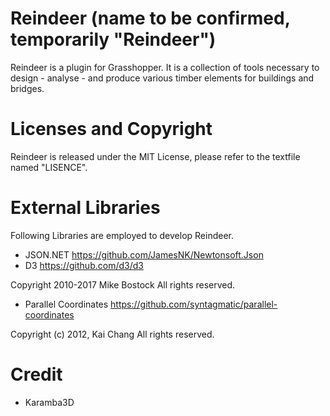 # Reindeer (name to be confirmed, temporarily "Reindeer")

Reindeer is a plugin for Grasshopper. It is a collection of tools necessary to design - analyse - and produce various timber elements for buildings and bridges.

# Licenses and Copyright

Reindeer is released under the MIT License, please refer to the textfile named "LISENCE".

# External Libraries

Following Libraries are employed to develop Reindeer.

- JSON.NET https://github.com/JamesNK/Newtonsoft.Json 
- D3 https://github.com/d3/d3

Copyright 2010-2017 Mike Bostock
All rights reserved.

- Parallel Coordinates https://github.com/syntagmatic/parallel-coordinates

Copyright (c) 2012, Kai Chang
All rights reserved.

# Credit

- Karamba3D
